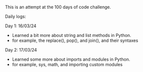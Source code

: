 This is an attempt at the 100 days of code challenge.

Daily logs:

Day 1: 16/03/24 
- Learned a bit more about string and list methods in Python.
- for example, the replace(), pop(), and join(), and their syntaxes

Day 2: 17/03/24
- Learned some more about imports and modules in Python.
- for example, sys, math, and importing custom modules